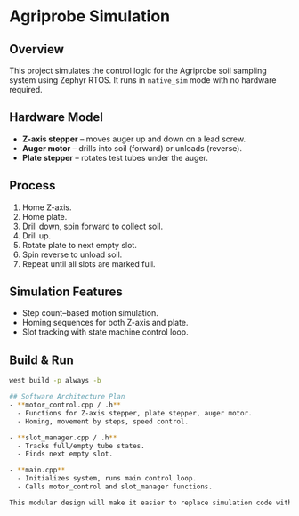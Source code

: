 # Agriprobe Simulation

## Overview
This project simulates the control logic for the Agriprobe soil sampling system using Zephyr RTOS.
It runs in `native_sim` mode with no hardware required.

## Hardware Model
- **Z-axis stepper** – moves auger up and down on a lead screw.
- **Auger motor** – drills into soil (forward) or unloads (reverse).
- **Plate stepper** – rotates test tubes under the auger.

## Process
1. Home Z-axis.
2. Home plate.
3. Drill down, spin forward to collect soil.
4. Drill up.
5. Rotate plate to next empty slot.
6. Spin reverse to unload soil.
7. Repeat until all slots are marked full.

## Simulation Features
- Step count–based motion simulation.
- Homing sequences for both Z-axis and plate.
- Slot tracking with state machine control loop.

## Build & Run
```bash
west build -p always -b

## Software Architecture Plan
- **motor_control.cpp / .h**
  - Functions for Z-axis stepper, plate stepper, auger motor.
  - Homing, movement by steps, speed control.

- **slot_manager.cpp / .h**
  - Tracks full/empty tube states.
  - Finds next empty slot.

- **main.cpp**
  - Initializes system, runs main control loop.
  - Calls motor_control and slot_manager functions.

This modular design will make it easier to replace simulation code with hardware control later.

